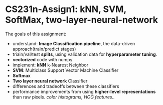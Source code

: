 # CS231n-Assign1: kNN, SVM, SoftMax, two-layer-neural-network

The goals of this assignment:

- understand: **Image Classification pipeline**, the data-driven approach(train/predict stages)
- triain/val/test **splits**, using validation data for **hyperparameter tuning**.
- **vectorized** code with numpy
- implement: **kNN** k-Nearest Neighbor
- **SVM**: Multiclass Support Vector Machine Classifier
- **Softmax**
- **Two layer neural network** Classifier
- differences and tradeoffs between these classifiers
- performance improvements from using **higher-level representations** than raw pixels. *color histograms, HOG features..*

